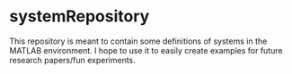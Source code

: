 # systemRepository
This repository is meant to contain some definitions of systems in the MATLAB environment. I hope to use it to easily create examples for future research papers/fun experiments.
